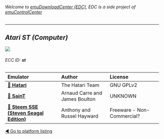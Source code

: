 ###### Welcome to [emuDownloadCenter (EDC)](https://github.com/PhoenixInteractiveNL/emuDownloadCenter/wiki/), EDC is a side project of [emuControlCenter](https://github.com/PhoenixInteractiveNL/emuControlCenter/wiki/)
***
## _Atari ST (Computer)_
![](https://raw.githubusercontent.com/wiki/PhoenixInteractiveNL/emuDownloadCenter/images_platform/ecc_st_teaser.png)
###### ECC ID: **st**

| Emulator   | Author      | License     |
|:-----------|:------------|:------------|
| [:file_folder: **Hatari**](https://github.com/PhoenixInteractiveNL/emuDownloadCenter/wiki/Emulator-hatari#menu) | The Hatari Team | GNU GPLv2 |
| [:file_folder: **SainT**](https://github.com/PhoenixInteractiveNL/emuDownloadCenter/wiki/Emulator-saint#menu) | Arnaud Carre and James Boulton | UNKNOWN |
| [:file_folder: **Steem SSE (Steven Seagal Edition)**](https://github.com/PhoenixInteractiveNL/emuDownloadCenter/wiki/Emulator-steemsse#menu) | Anthony and Russel Hayward | Freeware - Non-Commercial? |

[:arrow_backward: Go to platform listing](https://github.com/PhoenixInteractiveNL/emuDownloadCenter/wiki/EDC-Platform-List)
